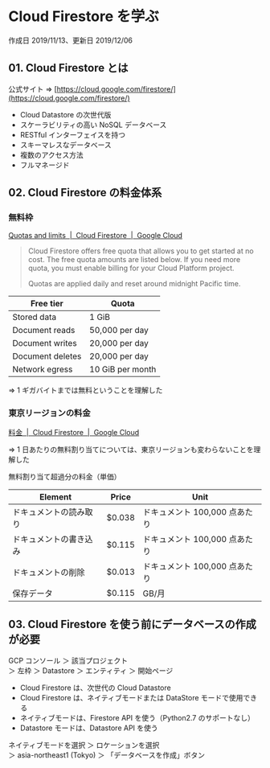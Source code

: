 # Cloud Firestore を学ぶ

作成日 2019/11/13、更新日 2019/12/06

## 01. Cloud Firestore とは

公式サイト => [https://cloud.google.com/firestore/](https://cloud.google.com/firestore/)

- Cloud Datastore の次世代版
- スケーラビリティの高い NoSQL データベース
- RESTful インターフェイスを持つ
- スキーマレスなデータベース
- 複数のアクセス方法
- フルマネージド

## 02. Cloud Firestore の料金体系

### 無料枠

[Quotas and limits  \|  Cloud Firestore  \|  Google Cloud](https://cloud.google.com/firestore/quotas)

> Cloud Firestore offers free quota that allows you to get started at no cost.
> The free quota amounts are listed below. If you need more quota, you must enable billing for your Cloud Platform project.
>
> Quotas are applied daily and reset around midnight Pacific time.

| Free tier        | Quota            |
| ---------------- | ---------------- |
| Stored data      | 1 GiB            |
| Document reads   | 50,000 per day   |
| Document writes  | 20,000 per day   |
| Document deletes | 20,000 per day   |
| Network egress   | 10 GiB per month |

=> 1 ギガバイトまでは無料ということを理解した

### 東京リージョンの料金

[料金  \|  Cloud Firestore  \|  Google Cloud](https://cloud.google.com/firestore/pricing?hl=ja)

=> 1 日あたりの無料割り当てについては、東京リージョンも変わらないことを理解した

無料割り当て超過分の料金（単価）

| Element                | Price   | Unit                          |
| ---------------------- | ------- | ----------------------------- |
| ドキュメントの読み取り | \$0.038 | ドキュメント 100,000 点あたり |
| ドキュメントの書き込み | \$0.115 | ドキュメント 100,000 点あたり |
| ドキュメントの削除     | \$0.013 | ドキュメント 100,000 点あたり |
| 保存データ             | \$0.115 | GB/月                         |

## 03. Cloud Firestore を使う前にデータベースの作成が必要

GCP コンソール ＞ 該当プロジェクト\
＞ 左枠 ＞ Datastore ＞ エンティティ ＞ 開始ページ

- Cloud Firestore は、次世代の Cloud Datastore
- Cloud Firestore は、ネイティブモードまたは DataStore モードで使用できる
- ネイティブモードは、Firestore API を使う（Python2.7 のサポートなし）
- Datastore モードは、Datastore API を使う

ネイティブモードを選択 ＞ ロケーションを選択\
＞ asia-northeast1 (Tokyo) ＞ 「データベースを作成」ボタン
